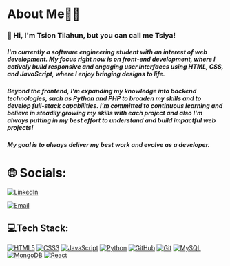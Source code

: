 # About Me🙎‍♀️
### 👋 Hi, I'm Tsion Tilahun, but you can call me Tsiya!

##### I'm currently a software engineering student with an interest of web development. My focus right now is on front-end development, where I actively build responsive and engaging user interfaces using HTML, CSS, and JavaScript, where I enjoy bringing designs to life.

##### Beyond the frontend, I'm expanding my knowledge into backend technologies, such as Python and PHP to broaden my skills and to develop full-stack capabilities. I'm committed to continuous learning and believe in steadily growing my skills with each project and also I'm always putting in my best effort to understand and build impactful web projects! 

##### My goal is to always deliver my best work and evolve as a developer.



# 🌐 Socials:

[![LinkedIn](https://img.shields.io/badge/LinkedIn-0077B5?style=for-the-badge&logo=linkedin&logoColor=white)](https://www.linkedin.com/in/tsi-tilahun-707410360?)

[![Email](https://img.shields.io/badge/Email-D14836?style=for-the-badge&logo=gmail&logoColor=white)](mailto:your-tsion917@gmail.com)


## 💻Tech Stack:

[![HTML5](https://img.shields.io/badge/HTML5-E34F26?style=for-the-badge&logo=html5&logoColor=white)](https://developer.mozilla.org/en-US/docs/Web/HTML)
[![CSS3](https://img.shields.io/badge/CSS3-1572B6?style=for-the-badge&logo=css3&logoColor=white)](https://developer.mozilla.org/en-US/docs/Web/CSS)
[![JavaScript](https://img.shields.io/badge/JavaScript-F7DF1E?style=for-the-badge&logo=javascript&logoColor=black)](https://developer.mozilla.org/en-US/docs/Web/JavaScript)
[![Python](https://img.shields.io/badge/Python-3776AB?style=for-the-badge&logo=python&logoColor=white)](https://www.python.org/)
[![GitHub](https://img.shields.io/badge/GitHub-181717?style=for-the-badge&logo=github&logoColor=white)](https://github.com/)
[![Git](https://img.shields.io/badge/Git-F05032?style=for-the-badge&logo=git&logoColor=white)](https://git-scm.com/)
[![MySQL](https://img.shields.io/badge/MySQL-4479A1?style=for-the-badge&logo=mysql&logoColor=white)](https://www.mysql.com/)
[![MongoDB](https://img.shields.io/badge/MongoDB-47A248?style=for-the-badge&logo=mongodb&logoColor=white)](https://www.mongodb.com/)
[![React](https://img.shields.io/badge/React-61DAFB?style=for-the-badge&logo=react&logoColor=black)](https://react.dev/)
